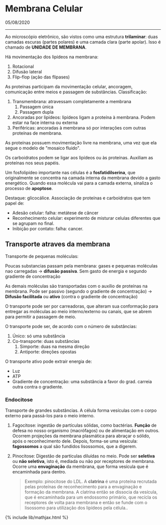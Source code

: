 

# Membrana Celular

05/08/2020

---

Ao microscópio eletrônico, são vistos como uma estrutura **trilaminar**: duas camadas escuras (partes polares) e uma camada clara (parte apolar). Isso é chamado de **UNIDADE DE MEMBRANA**.

Há movimentação dos lipídeos na membrana:

1. Rotacional
2. Difusão lateral
3. Flip-flop (ação das flipases)

As proteínas participam da movimentação celular, ancoragem, comunicação entre meios e passagem de substâncias. Classificação:

1. Transmembrana: atravessam completamente a membrana
   1. Passagem única
   2. Passagem dupla
2. Ancoradas por lipídeos: lipídeos ligam a proteína à membrana. Podem estar na face interna ou externa
3. Periféricas: ancoradas à membrana só por interações com outras proteínas de membrana.

As proteínas possuem movimentação livre na membrana, uma vez que ela segue o modelo de "mosaico fluido".

Os carboidratos podem se ligar aos lipídeos ou às proteínas. Auxiliam as proteínas nos seus papéis.

Um fosfolipídeo importante nas células é a **fosfatidilserina**, que originalmente se concentra na camada interna da membrana devido a gasto energético. Quando essa molécula vai para a camada externa, sinaliza o processo de **apoptose**.

Destaque: glicocálice. Associação de proteínas e carboidratos que tem papel de:

* Adesão celular: falha: metátese de câncer
* Reconhecimento celular: experimento de misturar celulas diferentes que se agrupam no final.
* Inibição por contato: falha: cancer.

## Transporte atraves da membrana

Transporte de pequenas moléculas:

Poucas substancias passam pela membrana: gases e pequenas moléculas nao carregadas -> **difusão passiva**. Sem gasto de energia e segundo gradiente de concentração

As demais moléculas são transportadas com o auxílio de proteínas na membrana. Pode ser passivo (segundo o gradiente de concentração) -> **Difusão facilitada** ou **ativo** (contra o gradiente de concentração)

O transporte pode ser por carreadoras, que alteram sua conformação para entregar as moléculas ao meio interno/externo ou canais, que se abrem para permitir a passagem de meio.

O transporte pode ser, de acordo com o número de substâncias:

1. Único: só uma substância
2. Co-transporte: duas substâncias
   1. Simporte: duas na mesma direção
   2. Antiporte: direções opostas

O transporte ativo pode extrair energia de:

* Luz
* ATP
* Gradiente de concentração: uma substância a favor do grad. carreia outra contra o gradiente.

### Endocitose

Transporte de grandes substâncias. A célula forma vesículas com o corpo externo para passá-los para o meio interno.

1. Fagocitose: ingestão de partículas sólidas, como bactérias. **Função** de defesa no nosso organismo (macrófagos) ou de alimentação em outros. Ocorrem projeções da membrana plasmática para abraçar o sólido, após o reconhecimento dele. Depois, forma-se uma vesícula: **fagossomos** a qual são fundidos lisossomos, que a digerem.

2. Pinocitose: Digestão de partículas diluídas no meio. Pode ser **seletiva** ou **não seletiva**, isto é, mediada ou não por receptores de membrana. Ocorre uma **envaginação** da membrana, que forma vesícula que é encaminhada para dentro.

   > Exemplo: pinocitose do LDL. A **clatrina** é uma proteína recrutada pelas proteínas de reconhecimento para a envaginação e formação da membrana. A clatrina então se dissocia da vesícula, que é encaminhada para um endossomo primário, que recícla os receptores de volta para membrana e então se funde com o lisossomo para utilização dos lipídeos pela célula..





{% include lib/mathjax.html %}